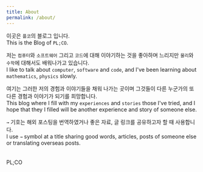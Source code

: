 ```yaml
---
title: About
permalink: /about/
---
```


이곳은 `플코`의 블로그 입니다.  
This is the Blog of `PL;CO`.

저는 `컴퓨터`와 `소프트웨어` 그리고 `코드`에 대해 이야기하는 것을 좋아하며 느리지만 `물리`와 `수학`에 대해서도 배워나가고 있습니다.  
I like to talk about `computer`, `software` and `code`, and I've been learning about `mathematics`, `physics` slowly.

여기는 그러한 저의 경험과 이야기들을 채워 나가는 곳이며 그것들이 다른 누군가의 또 다른 경험과 이야기가 되기를 희망합니다.  
This blog where I fill with my `experiences` and `stories` those I've tried, and I hope that they I filled will be another experience and story of someone else.

`→` 기호는 해외 포스팅을 번역하였거나 좋은 자료, 글 링크를 공유하고자 할 때 사용합니다.  
I use `→` symbol at a title sharing good words, articles, posts of someone else  or  translating overseas posts.
<br><br><br>
PL;CO

